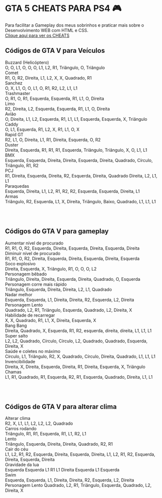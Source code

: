 # GTA 5 CHEATS PARA PS4 🎮
Para facilitar a Gameplay dos meus sobrinhos e praticar mais sobre o Desenvolvimento WEB com HTML e CSS. <br>
<a href="https://hugohendrix.github.io/all-cheats-gta-V-ps4/" title="Clique Aqui para ver">Clique aqui para ver os CHEATS</a>

## Códigos de GTA V para Veículos
Buzzard (Helicóptero) <br>	O, O, L1, O, O, O, L1, L2, R1, Triângulo, O, Triângulo <br> 
Comet <br>	R1, O, R2, Direita, L1, L2, X, X, Quadrado, R1  <br>
Sanchez <br>	O, X, L1, O, O, L1, O, R1, R2, L2, L1, L1 <br>
Trashmaster <br>	O, R1, O, R1, Esquerda, Esquerda, R1, L1, O, Direita <br>
Limo <br>	R2, Direita, L2, Esquerda, Esquerda, R1, L1, O, Direita <br>
Avião	<br> O, Direita, L1, L2, Esquerda, R1, L1, L1, Esquerda, Esquerda, X, Triângulo <br>
Caddy <br>	O, L1, Esquerda, R1, L2, X, R1, L1, O, X <br>
Rapid GT <br>	R2, L1, O, Direita, L1, R1, Direita, Esquerda, O, R2 <br>
Duster <br>	Direita, Esquerda, R1, R1, R1, Esquerda, Triângulo, Triângulo, X, O, L1, L1 <br>
BMX	<br> Esquerda, Esquerda, Direita, Direita, Esquerda, Direita, Quadrado, Círculo, Triângulo, R1, R2 <br>
PCJ <br>	R1, Direita, Esquerda, Direita, R2, Esquerda, Direita, Quadrado Direita, L2, L1, L1 <br>
Paraquedas	<br> Esquerda, Direita, L1, L2, R1, R2, R2, Esquerda, Esquerda, Direita, L1 <br>
Armas	<br> Triângulo, R2, Esquerda, L1, X, Direita, Triângulo, Baixo, Quadrado, L1, L1, L1 <br>

<br>
<br>

## Códigos do GTA V para gameplay

Aumentar nível de procurado <br>	R1, R1, O, R2, Esquerda, Direita, Esquerda, Direita, Esquerda, Direita <br>
Diminuir nível de procurado	<br> R1, R1, O, R2, Direita, Esquerda, Direita, Esquerda, Direita, Esquerda <br>
Soco explosivo <br>	Direita, Esquerda, X, Triângulo, R1, O, O, O, L2 <br>
Personagem bêbado <br>	Triângulo, Direita, Direita, Esquerda, Direita, Quadrado, O, Esquerda <br>
Personagem corre mais rápido <br>	Triângulo, Esquerda, Direita, Direita, L2, L1, Quadrado <br>
Nadar melhor <br>	Esquerda, Esquerda, L1, Direita, Direita, R2, Esquerda, L2, Direita <br>
Personagem Lento <br>	Quadrado, L2, R1, Triângulo, Esquerda, Quadrado, L2, Direita, X <br>
Habilidade de recarregar <br>	X, X, Quadrado, R1, L1, X, Direita, Esquerda, X <br>
Bang Bang <br>	Direita, Quadrado, X, Esquerda, R1, R2, esquerda, direita, direita, L1, L1, L1 <br>
Super salto	 <br> L2, L2, Quadrado, Círculo, Círculo, L2, Quadrado, Quadrado, Esquerda, Direita, X <br>
Saúde e coletes no máximo <br>	Círculo, L1, Triângulo, R2, X, Quadrado, Círculo, Direita, Quadrado, L1, L1, L1 <br>
Invencibilidade <br>	Direita, X, Direita, Esquerda, Direita, R1, Direita, Esquerda, X, Triângulo <br>
Chamas <br>	L1, R1, Quadrado, R1, Esquerda, R2, R1, Esquerda, Quadrado, Direita, L1, L1 <br>

<br>
<br>

## Códigos de GTA V para alterar clima

Alterar clima	 <br> R2, X, L1, L1, L2, L2, L2, Quadrado <br>
Carros rodando	<br> Triângulo, R1, R1, Esquerda, R1, L1, R2, L1 <br>
Lento <br>	Triângulo, Esquerda, Direita, Direita, Quadrado, R2, R1 <br>
Cair do céu <br>	L1, L2, R1, R2, Esquerda, Direita, Esquerda, Direita, L1, L2, R1, R2, Esquerda, Direita, Esquerda, Direita <br>
Gravidade da lua	<br> Esquerda Esquerda L1 R1 L1 Direita Esquerda L1 Esquerda <br>
Swim <br>	Esquerda, Esquerda, L1, Direita, Direita, R2, Esquerda, L2, Direita <br>
Personagem Lento	Quadrado, L2, R1, Triângulo, Esquerda, Quadrado, L2, Direita, X
